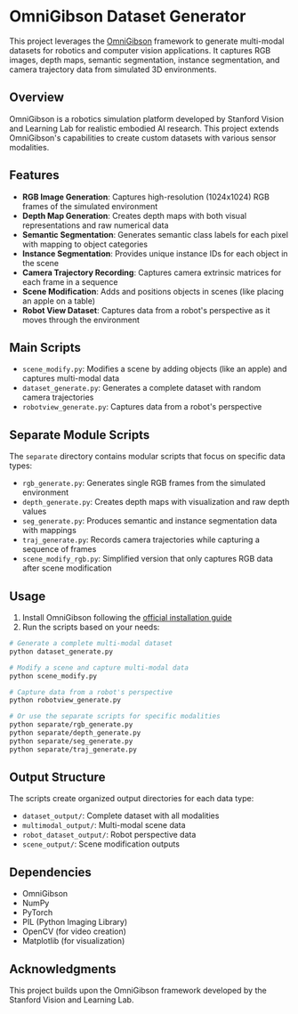 # OmniGibson Dataset Generator

This project leverages the [OmniGibson](https://github.com/StanfordVL/OmniGibson) framework to generate multi-modal datasets for robotics and computer vision applications. It captures RGB images, depth maps, semantic segmentation, instance segmentation, and camera trajectory data from simulated 3D environments.

## Overview

OmniGibson is a robotics simulation platform developed by Stanford Vision and Learning Lab for realistic embodied AI research. This project extends OmniGibson's capabilities to create custom datasets with various sensor modalities.

## Features

- **RGB Image Generation**: Captures high-resolution (1024x1024) RGB frames of the simulated environment
- **Depth Map Generation**: Creates depth maps with both visual representations and raw numerical data
- **Semantic Segmentation**: Generates semantic class labels for each pixel with mapping to object categories
- **Instance Segmentation**: Provides unique instance IDs for each object in the scene
- **Camera Trajectory Recording**: Captures camera extrinsic matrices for each frame in a sequence
- **Scene Modification**: Adds and positions objects in scenes (like placing an apple on a table)
- **Robot View Dataset**: Captures data from a robot's perspective as it moves through the environment

## Main Scripts

- `scene_modify.py`: Modifies a scene by adding objects (like an apple) and captures multi-modal data
- `dataset_generate.py`: Generates a complete dataset with random camera trajectories
- `robotview_generate.py`: Captures data from a robot's perspective

## Separate Module Scripts

The `separate` directory contains modular scripts that focus on specific data types:

- `rgb_generate.py`: Generates single RGB frames from the simulated environment
- `depth_generate.py`: Creates depth maps with visualization and raw depth values
- `seg_generate.py`: Produces semantic and instance segmentation data with mappings
- `traj_generate.py`: Records camera trajectories while capturing a sequence of frames
- `scene_modify_rgb.py`: Simplified version that only captures RGB data after scene modification

## Usage

1. Install OmniGibson following the [official installation guide](https://github.com/StanfordVL/OmniGibson)
2. Run the scripts based on your needs:

```bash
# Generate a complete multi-modal dataset
python dataset_generate.py

# Modify a scene and capture multi-modal data
python scene_modify.py

# Capture data from a robot's perspective
python robotview_generate.py

# Or use the separate scripts for specific modalities
python separate/rgb_generate.py
python separate/depth_generate.py
python separate/seg_generate.py
python separate/traj_generate.py
```

## Output Structure

The scripts create organized output directories for each data type:

- `dataset_output/`: Complete dataset with all modalities
- `multimodal_output/`: Multi-modal scene data
- `robot_dataset_output/`: Robot perspective data
- `scene_output/`: Scene modification outputs

## Dependencies

- OmniGibson
- NumPy
- PyTorch
- PIL (Python Imaging Library)
- OpenCV (for video creation)
- Matplotlib (for visualization)

## Acknowledgments

This project builds upon the OmniGibson framework developed by the Stanford Vision and Learning Lab.